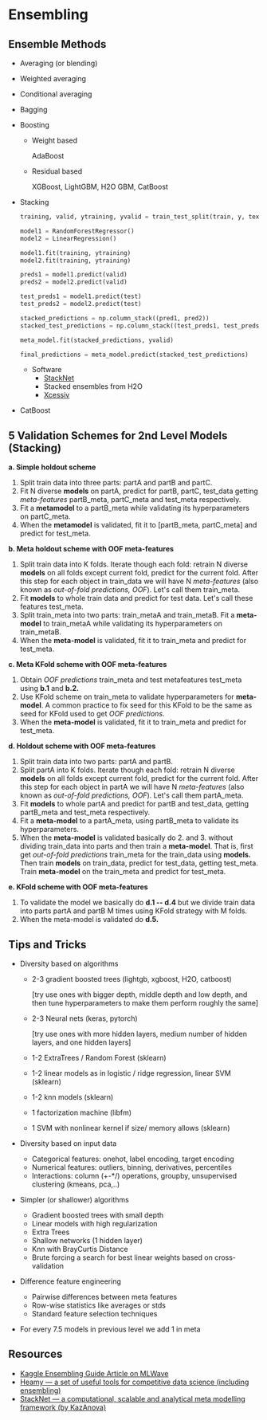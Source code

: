 # Ensembling

## Ensemble Methods

* Averaging (or blending)

* Weighted averaging

* Conditional averaging

* Bagging

* Boosting

  * Weight based 

    AdaBoost

  * Residual based

    XGBoost, LightGBM, H2O GBM, CatBoost

* Stacking

  ```python
  training, valid, ytraining, yvalid = train_test_split(train, y, text_size = 0.5)
  
  model1 = RandomForestRegressor()
  model2 = LinearRegression()
  
  model1.fit(training, ytraining)
  model2.fit(training, ytraining)
  
  preds1 = model1.predict(valid)
  preds2 = model2.predict(valid)
  
  test_preds1 = model1.predict(test)
  test_preds2 = model2.predict(test)
  
  stacked_predictions = np.column_stack((pred1, pred2))
  stacked_test_predictions = np.column_stack((test_preds1, test_preds2))
  
  meta_model.fit(stacked_predictions, yvalid)
  
  final_predictions = meta_model.predict(stacked_test_predictions)
  ```

  * Software
    * [StackNet](https://github.com/kaz-Anova/StackNet)
    * Stacked ensembles from H2O
    * [Xcessiv](https://github.com/reiinakano/xcessiv)

* CatBoost

## 5 Validation Schemes for 2nd Level Models (Stacking)

**a. Simple holdout scheme**

1. Split train data into three parts: partA and partB and partC.
2. Fit N diverse **models** on partA, predict for partB, partC, test_data getting *meta-features* partB_meta, partC_meta and test_meta respectively.
3. Fit a **metamodel** to a partB_meta while validating its hyperparameters on partC_meta.
4. When the **metamodel** is validated, fit it to [partB_meta, partC_meta] and predict for test_meta.

**b. Meta holdout scheme with OOF meta-features**

1. Split train data into K folds. Iterate though each fold: retrain N diverse **models** on all folds except current fold, predict for the current fold. After this step for each object in train_data we will have N *meta-features* (also known as *out-of-fold predictions, OOF*). Let's call them train_meta. 
2. Fit **models** to whole train data and predict for test data. Let's call these features test_meta.
3. Split train_meta into two parts: train_metaA and train_metaB. Fit a **meta-model** to train_metaA while validating its hyperparameters on train_metaB.
4. When the **meta-model** is validated, fit it to  train_meta and predict for test_meta.

**c. Meta KFold scheme with OOF meta-features**

1. Obtain *OOF predictions* train_meta and test metafeatures test_meta using **b.1** and **b.2.**
2. Use KFold scheme on train_meta to validate hyperparameters for **meta-model**. A common practice to fix seed for this KFold to be the same as seed for KFold used to get *OOF predictions*. 
3. When the **meta-model** is validated, fit it to train_meta and predict for test_meta.

**d. Holdout scheme with OOF meta-features**

1. Split train data into two parts: partA and partB.
2. Split partA into K folds. Iterate though each fold: retrain N diverse **models** on all folds except current fold, predict for the current fold. After this step for each object in partA we will have N *meta-features* (also known as *out-of-fold predictions, OOF*). Let's call them partA_meta.
3. Fit **models** to whole partA and predict for partB and test_data, getting partB_meta and test_meta respectively.
4. Fit a **meta-model** to a partA_meta, using partB_meta to validate its hyperparameters.
5. When the **meta-model** is validated basically do 2. and 3. without dividing train_data into parts and then train a **meta-model**. That is, first get *out-of-fold predictions* train_meta for the train_data using **models.** Then train **models** on train_data, predict for test_data, getting  test_meta. Train **meta-model** on the train_meta and predict for test_meta.

**e. KFold scheme with OOF meta-features**

1. To validate the model we basically do **d.1 -- d.4** but we divide train data into parts partA and partB M times using KFold strategy with M folds.
2. When the meta-model is validated do **d.5.**

## Tips and Tricks

* Diversity based on algorithms

  * 2-3 gradient boosted trees (lightgb, xgboost, H2O, catboost)

    [try use ones with bigger depth, middle depth and low depth, and then tune hyperparameters to make them perform roughly the same]

  * 2-3 Neural nets (keras, pytorch)

    [try use ones with more hidden layers, medium number of hidden layers, and one hidden layers]

  * 1-2 ExtraTrees / Random Forest (sklearn)

  * 1-2 linear models as in logistic / ridge regression, linear SVM (sklearn)

  * 1-2 knn models (sklearn)

  * 1 factorization machine (libfm)

  * 1 SVM with nonlinear kernel if size/ memory allows (sklearn)

* Diversity based on input data

  * Categorical features: onehot, label encoding, target encoding
  * Numerical features: outliers, binning, derivatives, percentiles
  * Interactions: column (+-*/) operations, groupby, unsupervised clustering (kmeans, pca,..)

* Simpler (or shallower) algorithms

  * Gradient boosted trees with small depth
  * Linear models with high regularization
  * Extra Trees
  * Shallow networks (1 hidden layer)
  * Knn with BrayCurtis Distance
  * Brute forcing a search for best linear weights based on cross-validation

* Difference feature engineering

  * Pairwise differences between meta features
  * Row-wise statistics like averages or stds
  * Standard feature selection techniques

* For every 7.5 models in previous level we add 1 in meta

## Resources

* [Kaggle Ensembling Guide Article on MLWave](https://usermanual.wiki/Document/Kaggle20ensembling20guide.685545114/view)
* [Heamy — a set of useful tools for competitive data science (including ensembling)](https://github.com/rushter/heamy)
* [StackNet — a computational, scalable and analytical meta modelling framework (by KazAnova)](https://github.com/kaz-Anova/StackNet)